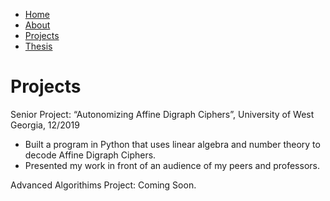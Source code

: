<ul>
  <li><a class="active" href="https://tuckeryazdani.github.io/mywebsite/">Home</a></li>
  <li><a href="about.html">About</a></li>
  <li><a href="projects.html">Projects</a></li>
  <li><a href="thesis.html">Thesis</a></li>
</ul>
<head>
<h1> Projects </h1>
</head>
<body>
  <link href="main.css" rel="stylesheet">
  <p> Senior Project: “Autonomizing Affine Digraph Ciphers”, University of West Georgia, 12/2019<p>
  <ul> 
    <li>Built a program in Python that uses linear algebra and number theory to decode Affine Digraph Ciphers.</li>
    <li>Presented my work in front of an audience of my peers and professors.</li>
  </ul>
  <p> Advanced Algorithims Project: Coming Soon. </p>
</body>
